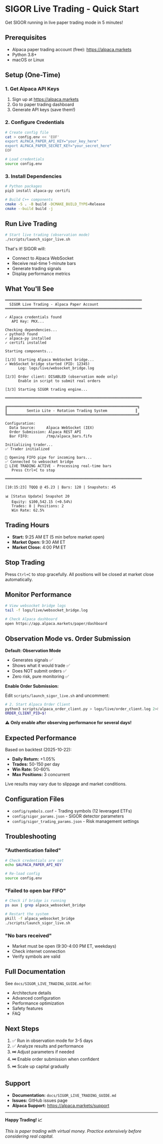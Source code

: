 # SIGOR Live Trading - Quick Start

Get SIGOR running in live paper trading mode in 5 minutes!

## Prerequisites

- Alpaca paper trading account (free): https://alpaca.markets
- Python 3.8+
- macOS or Linux

## Setup (One-Time)

### 1. Get Alpaca API Keys

1. Sign up at https://alpaca.markets
2. Go to paper trading dashboard
3. Generate API keys (save them!)

### 2. Configure Credentials

```bash
# Create config file
cat > config.env << 'EOF'
export ALPACA_PAPER_API_KEY="your_key_here"
export ALPACA_PAPER_SECRET_KEY="your_secret_here"
EOF

# Load credentials
source config.env
```

### 3. Install Dependencies

```bash
# Python packages
pip3 install alpaca-py certifi

# Build C++ components
cmake -S . -B build -DCMAKE_BUILD_TYPE=Release
cmake --build build -j
```

## Run Live Trading

```bash
# Start live trading (observation mode)
./scripts/launch_sigor_live.sh
```

That's it! SIGOR will:
- Connect to Alpaca WebSocket
- Receive real-time 1-minute bars
- Generate trading signals
- Display performance metrics

## What You'll See

```
═══════════════════════════════════════════════════════════════
  SIGOR Live Trading - Alpaca Paper Account
═══════════════════════════════════════════════════════════════

✓ Alpaca credentials found
   API Key: PKX...

Checking dependencies...
✓ python3 found
✓ alpaca-py installed
✓ certifi installed

Starting components...

[1/3] Starting Alpaca WebSocket bridge...
✓ WebSocket bridge started (PID: 12345)
      Log: logs/live/websocket_bridge.log

[2/3] Order client: DISABLED (observation mode only)
      Enable in script to submit real orders

[3/3] Starting SIGOR trading engine...

═══════════════════════════════════════════════════════════════

╔════════════════════════════════════════════════════════════╗
║         Sentio Lite - Rotation Trading System             ║
╚════════════════════════════════════════════════════════════╝

Configuration:
  Data Source:     Alpaca WebSocket (IEX)
  Order Submission: Alpaca REST API
  Bar FIFO:        /tmp/alpaca_bars.fifo

Initializing trader...
✅ Trader initialized

📡 Opening FIFO pipe for incoming bars...
✅ Connected to websocket bridge
🚀 LIVE TRADING ACTIVE - Processing real-time bars
   Press Ctrl+C to stop

═══════════════════════════════════════════════════════════════

[10:15:23] TQQQ @ 45.23 | Bars: 120 | Snapshots: 45

📊 [Status Update] Snapshot 20
   Equity: $100,542.15 (+0.54%)
   Trades: 8 | Positions: 2
   Win Rate: 62.5%
```

## Trading Hours

- **Start:** 9:25 AM ET (5 min before market open)
- **Market Open:** 9:30 AM ET
- **Market Close:** 4:00 PM ET

## Stop Trading

Press `Ctrl+C` to stop gracefully. All positions will be closed at market close automatically.

## Monitor Performance

```bash
# View websocket bridge logs
tail -f logs/live/websocket_bridge.log

# Check Alpaca dashboard
open https://app.alpaca.markets/paper/dashboard
```

## Observation Mode vs. Order Submission

**Default: Observation Mode**
- Generates signals ✅
- Shows what it would trade ✅
- Does NOT submit orders ✅
- Zero risk, pure monitoring ✅

**Enable Order Submission:**

Edit `scripts/launch_sigor_live.sh` and uncomment:

```bash
# 2. Start Alpaca Order Client
python3 scripts/alpaca_order_client.py > logs/live/order_client.log 2>&1 &
ORDER_CLIENT_PID=$!
```

⚠️ **Only enable after observing performance for several days!**

## Expected Performance

Based on backtest (2025-10-22):
- **Daily Return:** +1.05%
- **Trades:** 50-150 per day
- **Win Rate:** 50-60%
- **Max Positions:** 3 concurrent

Live results may vary due to slippage and market conditions.

## Configuration Files

- `config/symbols.conf` - Trading symbols (12 leveraged ETFs)
- `config/sigor_params.json` - SIGOR detector parameters
- `config/sigor_trading_params.json` - Risk management settings

## Troubleshooting

### "Authentication failed"

```bash
# Check credentials are set
echo $ALPACA_PAPER_API_KEY

# Re-load config
source config.env
```

### "Failed to open bar FIFO"

```bash
# Check if bridge is running
ps aux | grep alpaca_websocket_bridge

# Restart the system
pkill -f alpaca_websocket_bridge
./scripts/launch_sigor_live.sh
```

### "No bars received"

- Market must be open (9:30-4:00 PM ET, weekdays)
- Check internet connection
- Verify symbols are valid

## Full Documentation

See `docs/SIGOR_LIVE_TRADING_GUIDE.md` for:
- Architecture details
- Advanced configuration
- Performance optimization
- Safety features
- FAQ

## Next Steps

1. ✅ Run in observation mode for 3-5 days
2. ✅ Analyze results and performance
3. ⏭️ Adjust parameters if needed
4. ⏭️ Enable order submission when confident
5. ⏭️ Scale up capital gradually

## Support

- **Documentation:** `docs/SIGOR_LIVE_TRADING_GUIDE.md`
- **Issues:** GitHub issues page
- **Alpaca Support:** https://alpaca.markets/support

---

**Happy Trading! 📈**

*This is paper trading with virtual money. Practice extensively before considering real capital.*
